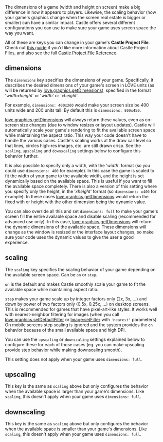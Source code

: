 The dimensions of a game (width and height on screen) make a big difference in how it appears to players. Likewise, the scaling behavior (how your game's graphics change when the screen real estate is bigger or smaller) can have a similar impact. Castle offers several different configurations you can use to make sure your game uses screen space the way you want.

All of these are keys you can change in your game's **Castle Project File**. Check out [this guide](/documentation/tutorials/describe-your-game-with-a-castle-project-file) if you'd like more information about Castle Project Files, and also see the full [Castle Project File Reference](/documentation/reference/castle-project-file-reference).

## dimensions

The `dimensions` key specifies the dimensions of your game. Specifically, it describes the desired dimensions of your game's screen in LÖVE units (as will be returned by [love.graphics.getDimensions](https://love2d.org/wiki/love.graphics.getDimensions)), specified in the format '_widthxheight_' or '_width_' or '_xheight_'.

For example, `dimensions: 400x200` would make your screen size be 400 units wide and 200 units tall. By default this is `dimensions: 800x450`.

[love.graphics.getDimensions](https://love2d.org/wiki/love.graphics.getDimensions) will always return these values, even as on-screen size changes (due to window resizes or layout updates). Castle will automatically scale your game's rendering to fit the available screen space while maintaining the aspect ratio. This way your code doesn't have to handle the various cases. Castle's scaling works at the draw call level so that lines, circles high-res images, etc. are still drawn crisp. See the `scaling`, `upscaling` and `downscaling` settings below to configure this behavior further.

It is also possible to specify only a width, with the '_width_' format (so you could use `dimensions: 400` for example). In this case the game is scaled to fit the width of your game to the available width, and the height is set dynamically based on the available space. This is useful if you want to fill the available space completely. There is also a version of this setting where you specify only the height, in the '_xheight_' format (so `dimensions: x400` for example). In these cases [love.graphics.getDimensions](https://love2d.org/wiki/love.graphics.getDimensions) would return the fixed with or height with the other dimension being the dynamic value.

You can also override all this and set `dimensions: full` to make your game's screen fill the entire available space and disable scaling (recommended for advanced use only). In this case, [love.graphics.getDimensions](https://love2d.org/wiki/love.graphics.getDimensions) will return the dynamic dimensions of the available space. These dimensions will change as the window is resized or the interface layout changes, so make sure your code uses the dynamic values to give the user a good experience.

## scaling

The `scaling` key specifies the scaling behavior of your game depending on the available screen space. Can be `on` or `step`.

`on` is the default and makes Castle smoothly scale your game to fit the available space while maintaining aspect ratio.

`step` makes your game scale up by integer factors only (2x, 3x, ...) and down by power of two factors only (0.5x, 0.25x, ...) on desktop screens. This is recommended for games that have pixel-art-like styles. It works well with nearest-neighbor filtering for images (when you call [love.graphics.setDefaultFilter](https://love2d.org/wiki/love.graphics.setDefaultFilter) or [Image:setFilter](https://love2d.org/wiki/Texture:setFilter) with `'nearest'` parameters). On mobile screens step scaling is ignored and the system provides the `on` behavior because of the small available space and high DPI.

You can use the `upscaling` or `downscaling` settings explained below to configure these for each of those cases (eg. you can make upscaling provide step behavior while making downscaling smooth).

This setting does not apply when your game uses `dimensions: full`.

## upscaling

This key is the same as `scaling` above but only configures the behavior when the available space is larger than your game's dimensions. Like `scaling`, this doesn't apply when your game uses `dimensions: full`.

## downscaling

This key is the same as `scaling` above but only configures the behavior when the available space is smaller than your game's dimensions. Like `scaling`, this doesn't apply when your game uses `dimensions: full`.
